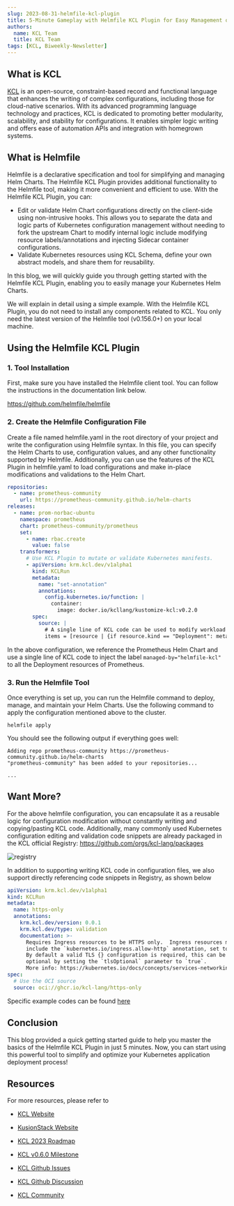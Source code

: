 ```yaml
---
slug: 2023-08-31-helmfile-kcl-plugin
title: 5-Minute Gameplay with Helmfile KCL Plugin for Easy Management of Kubernetes Helm Charts
authors:
  name: KCL Team
  title: KCL Team
tags: [KCL, Biweekly-Newsletter]
---
```


## What is KCL

[KCL](https://github.com/kcl-lang) is an open-source, constraint-based record and functional language that enhances the writing of complex configurations, including those for cloud-native scenarios. With its advanced programming language technology and practices, KCL is dedicated to promoting better modularity, scalability, and stability for configurations. It enables simpler logic writing and offers ease of automation APIs and integration with homegrown systems.

## What is Helmfile

Helmfile is a declarative specification and tool for simplifying and managing Helm Charts. The Helmfile KCL Plugin provides additional functionality to the Helmfile tool, making it more convenient and efficient to use. With the Helmfile KCL Plugin, you can:

- Edit or validate Helm Chart configurations directly on the client-side using non-intrusive hooks. This allows you to separate the data and logic parts of Kubernetes configuration management without needing to fork the upstream Chart to modify internal logic include modifying resource labels/annotations and injecting Sidecar container configurations.
- Validate Kubernetes resources using KCL Schema, define your own abstract models, and share them for reusability.

In this blog, we will quickly guide you through getting started with the Helmfile KCL Plugin, enabling you to easily manage your Kubernetes Helm Charts.

We will explain in detail using a simple example. With the Helmfile KCL Plugin, you do not need to install any components related to KCL. You only need the latest version of the Helmfile tool (v0.156.0+) on your local machine.

## Using the Helmfile KCL Plugin

### 1. Tool Installation

First, make sure you have installed the Helmfile client tool. You can follow the instructions in the documentation link below.

https://github.com/helmfile/helmfile

### 2. Create the Helmfile Configuration File

Create a file named helmfile.yaml in the root directory of your project and write the configuration using Helmfile syntax. In this file, you can specify the Helm Charts to use, configuration values, and any other functionality supported by Helmfile. Additionally, you can use the features of the KCL Plugin in helmfile.yaml to load configurations and make in-place modifications and validations to the Helm Chart.

```yaml
repositories:
  - name: prometheus-community
    url: https://prometheus-community.github.io/helm-charts
releases:
  - name: prom-norbac-ubuntu
    namespace: prometheus
    chart: prometheus-community/prometheus
    set:
      - name: rbac.create
        value: false
    transformers:
      # Use KCL Plugin to mutate or validate Kubernetes manifests.
      - apiVersion: krm.kcl.dev/v1alpha1
        kind: KCLRun
        metadata:
          name: "set-annotation"
          annotations:
            config.kubernetes.io/function: |
              container:
                image: docker.io/kcllang/kustomize-kcl:v0.2.0
        spec:
          source: |
            # A single line of KCL code can be used to modify workload configurations in-place.
            items = [resource | {if resource.kind == "Deployment": metadata.annotations: {"managed-by" = "helmfile-kcl"}} for resource in option("resource_list").items]
```

In the above configuration, we reference the Prometheus Helm Chart and use a single line of KCL code to inject the label `managed-by="helmfile-kcl"` to all the Deployment resources of Prometheus.

### 3. Run the Helmfile Tool

Once everything is set up, you can run the Helmfile command to deploy, manage, and maintain your Helm Charts. Use the following command to apply the configuration mentioned above to the cluster.

```shell
helmfile apply
```

You should see the following output if everything goes well:

```shell
Adding repo prometheus-community https://prometheus-community.github.io/helm-charts
"prometheus-community" has been added to your repositories...

...
```

## Want More?

For the above helmfile configuration, you can encapsulate it as a reusable logic for configuration modification without constantly writing and copying/pasting KCL code. Additionally, many commonly used Kubernetes configuration editing and validation code snippets are already packaged in the KCL official Registry: https://github.com/orgs/kcl-lang/packages

![registry](/img/blog/2023-08-31-helmfile-kcl-plugin/registry.png)

In addition to supporting writing KCL code in configuration files, we also support directly referencing code snippets in Registry, as shown below

```yaml
apiVersion: krm.kcl.dev/v1alpha1
kind: KCLRun
metadata:
  name: https-only
  annotations:
    krm.kcl.dev/version: 0.0.1
    krm.kcl.dev/type: validation
    documentation: >-
      Requires Ingress resources to be HTTPS only.  Ingress resources must
      include the `kubernetes.io/ingress.allow-http` annotation, set to `false`.
      By default a valid TLS {} configuration is required, this can be made
      optional by setting the `tlsOptional` parameter to `true`.
      More info: https://kubernetes.io/docs/concepts/services-networking/ingress/#tls
spec:
  # Use the OCI source
  source: oci://ghcr.io/kcl-lang/https-only
```

Specific example codes can be found [here](https://github.com/kcl-lang/krm-kcl/tree/main/examples)

## Conclusion

This blog provided a quick getting started guide to help you master the basics of the Helmfile KCL Plugin in just 5 minutes. Now, you can start using this powerful tool to simplify and optimize your Kubernetes application deployment process!

## Resources

For more resources, please refer to

- [KCL Website](https://kcl-lang.io/)
- [KusionStack Website](https://kusionstack.io/)

- [KCL 2023 Roadmap](https://kcl-lang.io/docs/community/release-policy/roadmap)
- [KCL v0.6.0 Milestone](https://github.com/kcl-lang/kcl/milestone/6)
- [KCL Github Issues](https://github.com/kcl-lang/kcl/issues)
- [KCL Github Discussion](https://github.com/orgs/kcl-lang/discussions)
- [KCL Community](https://github.com/kcl-lang/community)

